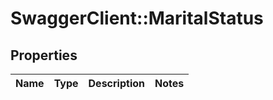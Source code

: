 # SwaggerClient::MaritalStatus

## Properties
Name | Type | Description | Notes
------------ | ------------- | ------------- | -------------

